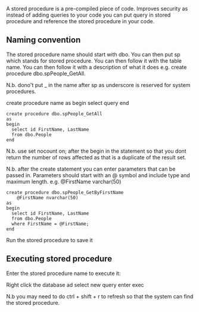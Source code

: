 A stored procedure is a pre-compiled piece of code. Improves security as instead of adding queries to your code you can put query in stored procedure and reference the stored
procedure in your code.

Naming convention
------------------

The stored procedure name should start with dbo. You can then put sp which stands for stored procedure. You can then follow it with the table name. You can then follow it with 
a description of what it does e.g. create procedure dbo.spPeople_GetAll.

N.b. dono't put _ in the name after sp as underscore is reserved for system procedures.

create procedure name
as
begin
select query
end

```
create procedure dbo.spPeople_GetAll
as
begin
  select id FirstName, LastName
  from dbo.People
end
```

N.b. use set nocount on; after the begin in the statement so that you dont return the number of rows affected as that is a duplicate of the result set.

N.b. after the create statement you can enter parameters that can be passed in.  Parameters should start with an @ symbol and include type and maximum length. e.g. @FirstName varchar(50)

```
create procedure dbo.spPeople_GetByFirstName
    @FirstName nvarchar(50)
as
begin
  select id FirstName, LastName
  from dbo.People
  where FirstName = @FirstName;
end
```

Run the stored procedure to save it

Executing stored procedure
--------------------------
Enter the stored procedure name to execute it:

Right click the database ad select new query
enter exec <storedprocedure name>
  
  N.b you may need to do ctrl + shift + r to refresh so that the system can find the stored procedure.
